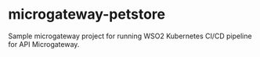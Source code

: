 # microgateway-petstore
Sample microgateway project for running WSO2 Kubernetes CI/CD pipeline for API Microgateway.
